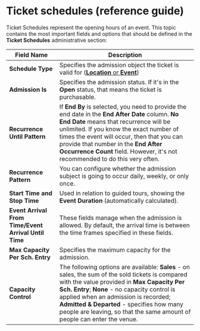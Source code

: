 # Ticket schedules (reference guide)

Ticket Schedules represent the opening hours of an event. This topic contains the most important fields and options that should be defined in the **Ticket Schedules** administrative section:

| Field Name      | Description |
| ----------- | ----------- |
| **Schedule Type** | Specifies the admission object the ticket is valid for ([**Location** or **Event**](../explanation/LocationVsReservation.md))
| **Admission Is** | Specifies the admission status. If it's in the **Open** status, that means the ticket is purchasable. |
| **Recurrence Until Pattern** | If **End By** is selected, you need to provide the end date in the **End After Date** column. **No End Date** means that recurrence will be unlimited. If you know the exact number of times the event will occur, then that you can provide that number in the **End After Occurrence Count** field. However, it's not recommended to do this very often. |
| **Recurrence Pattern** | You can configure whether the admission subject is going to occur daily, weekly, or only once. |
| **Start Time and Stop Time** | Used in relation to guided tours, showing the **Event Duration** (automatically calculated). | 
| **Event Arrival From Time/Event Arrival Until Time** | These fields manage when the admission is allowed. By default, the arrival time is between the time frames specified in these fields. |
| **Max Capacity Per Sch. Entry** | Specifies the maximum capacity for the admission. |
| **Capacity Control** | The following options are available: **Sales** - on sales, the sum of the sold tickets is compared with the value provided in **Max Capacity Per Sch. Entry**; **None** - no capacity control is applied when an admission is recorded; **Admitted & Departed** - specifies how many people are leaving, so that the same amount of people can enter the venue. |
